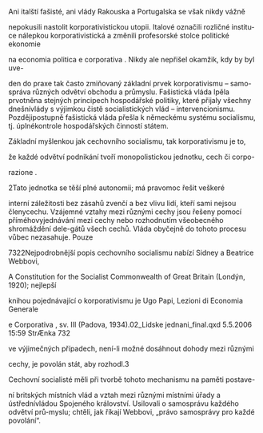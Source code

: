 
Ani italští fašisté, ani vlády Rakouska a Portugalska se však nikdy vážně

nepokusili nastolit korporativistickou utopii. Italové označili rozličné institu-ce nálepkou korporativistická a změnili profesorské stolce politické ekonomie

na economia politica e corporativa . Nikdy ale nepřišel okamžik, kdy by byl uve-

den do praxe tak často zmiňovaný základní prvek korporativismu – samo-správa různých odvětví obchodu a průmyslu. Fašistická vláda lpěla prvotněna stejných principech hospodářské politiky, které přijaly všechny dnešnívlády s výjimkou čistě socialistických vlád – intervencionismu. Pozdějipostupně fašistická vláda přešla k německému systému socialismu, tj. úplnékontrole hospodářských činností státem.

Základní myšlenkou jak cechovního socialismu, tak korporativismu je to,

že každé odvětví podnikání tvoří monopolistickou jednotku, cech či corpo-

razione .

2Tato jednotka se těší plné autonomii; má pravomoc řešit veškeré

interní záležitosti bez zásahů zvenčí a bez vlivu lidí, kteří sami nejsou členycechu. Vzájemné vztahy mezi různými cechy jsou řešeny pomocí příméhovyjednávání mezi cechy nebo rozhodnutím všeobecného shromáždění dele-gátů všech cechů. Vláda obyčejně do tohoto procesu vůbec nezasahuje. Pouze

7322Nejpodrobnější popis cechovního socialismu nabízí Sidney a Beatrice Webbovi,

A Constitution for the Socialist Commonwealth of Great Britain (Londýn, 1920); nejlepší

knihou pojednávající o korporativismu je Ugo Papi, Lezioni di Economia Generale

e Corporativa , sv. III (Padova, 1934).02_Lidske jednani_final.qxd 5.5.2006 15:59 StrÆnka 732

ve výjimečných případech, není-li možné dosáhnout dohody mezi různými

cechy, je povolán stát, aby rozhodl.3

Cechovní socialisté měli při tvorbě tohoto mechanismu na paměti postave-

ní britských místních vlád a vztah mezi různými místními úřady a ústřednívládou Spojeného království. Usilovali o samosprávu každého odvětví prů-myslu; chtěli, jak říkají Webbovi, „právo samosprávy pro každé povolání“.
